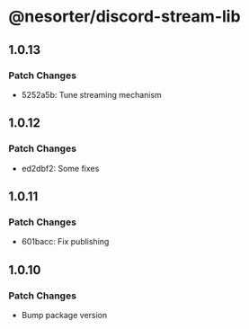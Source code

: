 # @nesorter/discord-stream-lib

## 1.0.13

### Patch Changes

- 5252a5b: Tune streaming mechanism

## 1.0.12

### Patch Changes

- ed2dbf2: Some fixes

## 1.0.11

### Patch Changes

- 601bacc: Fix publishing

## 1.0.10

### Patch Changes

- Bump package version
